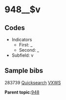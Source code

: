 # 948\_\_$v

## Codes

-   Indicators
    -   First: \_
    -   Second: \_
-   Subfield: v

## Sample bibs

283739 [Quicksearch](https://search.library.yale.edu/catalog/283739) [VXWS](http://prodorbis.library.yale.edu:7014/vxws/GetHoldingsService?bibId=283739)

**Parent topic:**[948](../../tags/948/948.md)

